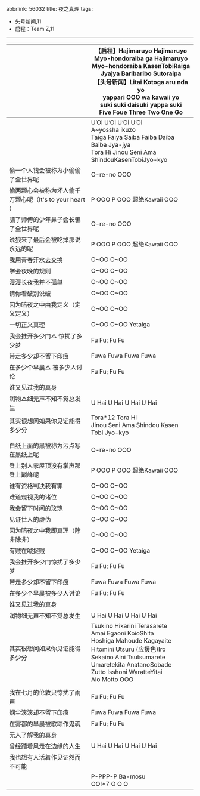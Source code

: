abbrlink: 56032
title: 夜之真理
tags:
  - 头号新闻,11
  - 启程：Team Z,11
---
|      |【启程】Hajimaruyo Hajimaruyo<br>Myo-hondoraiba ga Hajimaruyo<br>Myo-hondoraiba KasenTobiRaiga<br>Jyajya Baribaribo Sutoraipa<br>【头号新闻】Litai Kotoga aru nda yo<br>yappari OOO wa kawaii yo<br>suki suki daisuki yappa suki<br>Five Foue Three Two One Go|
|--|--|
||U’Oi U’Oi U’Oi U’Oi<br>A~yossha ikuzo<br>Taiga Faiya Saiba Faiba Daiba Baiba Jya-jya<br>Tora Hi Jinou Seni Ama ShindouKasenTobiJyo-kyo|
|偷一个人钱会被称为小偷偷了全世界呢|O-re-no OOO|
|偷两颗心会被称为坏人偷千万颗心呢（It's to your heart ）|P OOO P OOO 超绝Kawaii OOO|
|骗了师傅的少年鼻子会长骗了全世界呢|O-re-no OOO|
|说狼来了最后会被吃掉那说永远的呢|P OOO P OOO 超绝Kawaii OOO|
|我用青春汗水去交换|O~OO O~OO|
|学会夜晚的规则|O~OO O~OO|
|漫漫长夜我并不孤单|O~OO O~OO|
|请你看破别说破|O~OO O~OO|
|因为暗夜之中由我定义（定义定义）|O~OO O~OO|
|一切正义真理|O~OO O~OO Yetaiga|
|我会推开多少门△ 惊扰了多少梦|Fu Fu; Fu Fu|
|带走多少却不留下印痕|Fuwa Fuwa Fuwa Fuwa|
|在多少个早晨△ 被多少人讨论|Fu Fu; Fu Fu|
|谁又见过我的真身|      |
|润物△细无声不知不觉总发生|U Hai U Hai U Hai U Hai|
|其实很想问如果你见证能得多少分|Tora*12 Tora Hi<br>Jinou Seni Ama Shindou Kasen Tobi Jyo-kyo|
|      |      |
|白纸上面的黑被称为污点写在黑纸上呢|O-re-no OOO|
|登上别人家屋顶没有掌声那登上巅峰呢|P OOO P OOO 超绝Kawaii OOO|
|谁有资格判决我有罪|O~OO O~OO|
|难道窥视我的诸位|O~OO O~OO|
|我会留下时间的玫瑰|O~OO O~OO|
|见证世人的虚伪|O~OO O~OO|
|因为暗夜之中我即真理（除非除非）|O~OO O~OO|
|有贼在喊捉贼|O~OO O~OO Yetaiga|
|我会推开多少门惊扰了多少梦|Fu Fu; Fu Fu|
|带走多少却不留下印痕|Fuwa Fuwa Fuwa Fuwa|
|在多少个早晨被多少人讨论|Fu Fu; Fu Fu|
|谁又见过我的真身|      |
|润物细无声不知不觉总发生|U Hai U Hai U Hai U Hai|
|其实很想问如果你见证能得多少分|Tsukino Hikarini Terasarete<br>Amai Egaoni KoioShita<br>Hoshiga Mahoude Kagayaite<br>Hitomini Utsuru (应援色)Iro<br>Sekaino Aini Tsutsumarete<br>Umaretekita AnatanoSobade<br>Zutto Isshoni WaratteYitai<br>Aio Motto OOO|
|      |      |
|我在七月的伦敦只惊扰了雨声|Fu Fu; Fu Fu|
|烟尘滚滚却不留下印痕|Fuwa Fuwa Fuwa Fuwa|
|在雾都的早晨被歌颂作鬼魂|Fu Fu; Fu Fu|
|无人了解我的真身|      |
|曾经踏着风走在边缘的人生|U Hai U Hai U Hai U Hai|
|我也想有人活着作见证然而不可能|      |
|      |P-PPP-P Ba-mosu<br>OO!*7 O O O|
